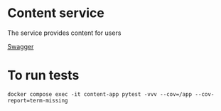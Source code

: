 # Content service

The service provides content for users

[Swagger](http://content.api.enviloup.localhost/docs)

# To run tests

```shell
docker compose exec -it content-app pytest -vvv --cov=/app --cov-report=term-missing
```

